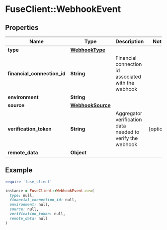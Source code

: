 # FuseClient::WebhookEvent

## Properties

| Name | Type | Description | Notes |
| ---- | ---- | ----------- | ----- |
| **type** | [**WebhookType**](WebhookType.md) |  |  |
| **financial_connection_id** | **String** | Financial connection id associated with the webhook |  |
| **environment** | **String** |  |  |
| **source** | [**WebhookSource**](WebhookSource.md) |  |  |
| **verification_token** | **String** | Aggregator verification data needed to verify the webhook | [optional] |
| **remote_data** | **Object** |  |  |

## Example

```ruby
require 'fuse_client'

instance = FuseClient::WebhookEvent.new(
  type: null,
  financial_connection_id: null,
  environment: null,
  source: null,
  verification_token: null,
  remote_data: null
)
```

